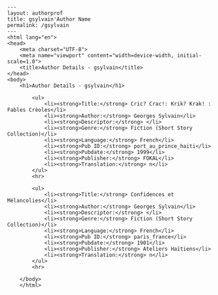 
    ---
    layout: authorprof
    title: gsylvain'Author Name 
    permalink: /gsylvain
    ---
    <html lang="en">
    <head>
        <meta charset="UTF-8">
        <meta name="viewport" content="width=device-width, initial-scale=1.0">
        <title>Author Details - gsylvain</title>
    </head>
    <body>
        <h1>Author Details - gsylvain</h1>
        
            <ul>
                <li><strong>Title:</strong> Cric? Crac!: Krik? Krak! : Fables Crèoles</li>
                <li><strong>Author:</strong> Georges Sylvain</li>
                <li><strong>Descriptor:</strong> </li>
                <li><strong>Genre:</strong> Fiction (Short Story Collection)</li>
                <li><strong>Language:</strong> French</li>
                <li><strong>Pub ID:</strong> port_au_prince_haiti</li>
                <li><strong>Pubdate:</strong> 1999</li>
                <li><strong>Publisher:</strong> FOKAL</li>
                <li><strong>Translation:</strong> n</li>
            </ul>
            <hr>
            
            <ul>
                <li><strong>Title:</strong> Confidences et Mélancolies</li>
                <li><strong>Author:</strong> Georges Sylvain</li>
                <li><strong>Descriptor:</strong> </li>
                <li><strong>Genre:</strong> Fiction (Short Story Collection)</li>
                <li><strong>Language:</strong> French</li>
                <li><strong>Pub ID:</strong> paris_france</li>
                <li><strong>Pubdate:</strong> 1901</li>
                <li><strong>Publisher:</strong> Ateliers Haïtiens</li>
                <li><strong>Translation:</strong> n</li>
            </ul>
            <hr>
            
        </body>
        </html>
        